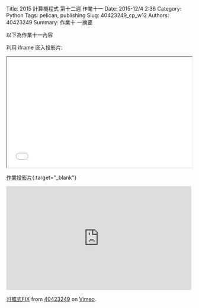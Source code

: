 Title: 2015 計算機程式 第十二週 作業十一
Date: 2015-12/4 2:36
Category: Python
Tags: pelican, publishing
Slug: 40423249_cp_w12
Authors: 40423249
Summary: 作業十 一摘要

以下為作業十一內容

利用 iframe 嵌入投影片:

<iframe src="40423249_cp_w12_p.html" width="500" height="300"></iframe>

[作業投影片](40423249_cp_w12_p.html){:target="_blank"}

<iframe src="https://player.vimeo.com/video/150477842" width="500" height="281" frameborder="0" webkitallowfullscreen mozallowfullscreen allowfullscreen></iframe> <p><a href="https://vimeo.com/150477842">可攜式FIX</a> from <a href="https://vimeo.com/user46241007">40423249</a> on <a href="https://vimeo.com">Vimeo</a>.</p>